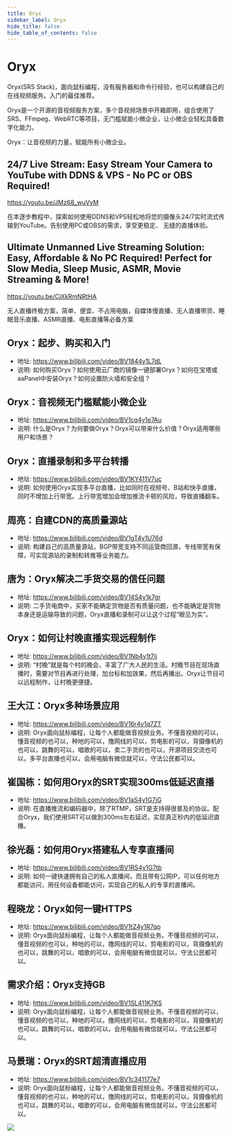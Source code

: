 ```yaml
---
title: Oryx
sidebar_label: Oryx
hide_title: false
hide_table_of_contents: false
---
```


# Oryx

Oryx(SRS Stack)，面向鼠标编程，没有服务器和命令行经验，也可以构建自己的在线视频服务。入门的最佳推荐。

Oryx是一个开源的音视频服务方案，多个音视频场景中开箱即用，组合使用了SRS、FFmpeg、WebRTC等项目，无门槛赋能小微企业，让小微企业轻松具备数字化能力。

Oryx：让音视频的力量，赋能所有小微企业。

## 24/7 Live Stream: Easy Stream Your Camera to YouTube with DDNS & VPS - No PC or OBS Required!

https://youtu.be/JMz68_wuVvM

在本逐步教程中，探索如何使用DDNS和VPS轻松地将您的摄像头24/7实时流式传输到YouTube。告别使用PC或OBS的需求，享受更稳定、
无缝的直播体验。

## Ultimate Unmanned Live Streaming Solution: Easy, Affordable & No PC Required! Perfect for Slow Media, Sleep Music, ASMR, Movie Streaming & More!

https://youtu.be/CjXkRmNRtHA

无人直播终极方案，简单、便宜、不占用电脑，自媒体慢直播、无人直播带货、睡眠音乐直播、ASMR直播、电影直播等必备方案

## Oryx：起步、购买和入门
* 地址: https://www.bilibili.com/video/BV1844y1L7dL
* 说明: 如何购买Oryx？如何使用云厂商的镜像一键部署Oryx？如何在宝塔或aaPanel中安装Oryx？如何设置防火墙和安全组？

## Oryx：音视频无门槛赋能小微企业
* 地址: https://www.bilibili.com/video/BV1cq4y1e7Au
* 说明: 什么是Oryx？为何要做Oryx？Oryx可以带来什么价值？Oryx适用哪些用户和场景？

## Oryx：直播录制和多平台转播
* 地址: https://www.bilibili.com/video/BV1KY411V7uc
* 说明: 如何使用Oryx实现多平台直播，比如同时在视频号、B站和快手直播，同时不增加上行带宽。上行带宽增加会增加推流卡顿的风险，导致直播翻车。

## 周亮：自建CDN的高质量源站
* 地址: https://www.bilibili.com/video/BV1gT4y1U76d
* 说明: 构建自己的高质量源站，BGP带宽支持不同运营商回源，专线带宽有保障，可实现源站的录制和转推等业务能力。  

## 唐为：Oryx解决二手货交易的信任问题
* 地址: https://www.bilibili.com/video/BV14S4y1k7gr
* 说明: 二手货电商中，买家不能确定货物是否有质量问题，也不能确定是货物本身还是运输导致的问题，Oryx直播和录制可以让这个过程“眼见为实”。

## Oryx：如何让村晚直播实现远程制作
* 地址: https://www.bilibili.com/video/BV1Nb4y1t7ij
* 说明: “村晚”就是每个村的晚会，丰富了广大人民的生活。村晚节目在现场直播时，需要对节目再进行处理，加台标和加效果，然后再播出。Oryx让节目可以远程制作，让村晚更便捷。      
    
## 王大江：Oryx多种场景应用
* 地址: https://www.bilibili.com/video/BV16r4y1q7ZT
* 说明: Oryx面向鼠标编程，让每个人都能做音视频业务。不懂音视频的可以，懂音视频的也可以，种地的可以，撸网线的可以，剪电影的可以，背摄像机的也可以，跳舞的可以，唱歌的可以，卖二手货的也可以，开源项目交流也可以，多平台直播也可以，会用电脑有微信就可以，守法公民都可以。    
      
## 崔国栋：如何用Oryx的SRT实现300ms低延迟直播
* 地址: https://www.bilibili.com/video/BV1aS4y1G7iG
* 说明: 在直播推流和编码器中，除了RTMP，SRT是支持得很普及的协议。配合Oryx，我们使用SRT可以做到300ms左右延迟，实现真正秒内的低延迟直播。

## 徐光磊：如何用Oryx搭建私人专享直播间
* 地址: https://www.bilibili.com/video/BV1RS4y1G7tb
* 说明: 如何一键快速拥有自己的私人直播间，而且带有公网IP，可以任何地方都能访问，用任何设备都能访问，实现自己的私人的专享的直播间。

## 程晓龙：Oryx如何一键HTTPS
* 地址: https://www.bilibili.com/video/BV1tZ4y1R7qp
* 说明: Oryx面向鼠标编程，让每个人都能做音视频业务。不懂音视频的可以，懂音视频的也可以，种地的可以，撸网线的可以，剪电影的可以，背摄像机的也可以，跳舞的可以，唱歌的可以，会用电脑有微信就可以，守法公民都可以。
     
## 需求介绍：Oryx支持GB
* 地址: https://www.bilibili.com/video/BV1SL411K7KS
* 说明: Oryx面向鼠标编程，让每个人都能做音视频业务。不懂音视频的可以，懂音视频的也可以，种地的可以，撸网线的可以，剪电影的可以，背摄像机的也可以，跳舞的可以，唱歌的可以，会用电脑有微信就可以，守法公民都可以。

## 马景瑞：Oryx的SRT超清直播应用
* 地址: https://www.bilibili.com/video/BV1c341177e7
* 说明: Oryx面向鼠标编程，让每个人都能做音视频业务。不懂音视频的可以，懂音视频的也可以，种地的可以，撸网线的可以，剪电影的可以，背摄像机的也可以，跳舞的可以，唱歌的可以，会用电脑有微信就可以，守法公民都可以。

![](https://ossrs.net/gif/v1/sls.gif?site=ossrs.net&path=/lts/tutorial/zh/v7/oryx)


